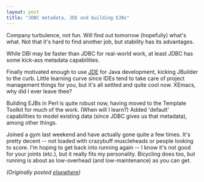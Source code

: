 ```yaml
---
layout: post
title: "JDBC metadata, JDE and building EJBs"
---
```




<p>Company turbulence, not fun. Will find out tomorrow
(hopefully) what's what. Not that it's hard to find another
job, but stability has its advantages.

<p>While DBI may be faster than JDBC for real-world work, at
least JDBC has some kick-ass metadata capabilities.

<p>Finally motivated enough to use <a
href="http://jde.sunsite.dk/">JDE</a> for Java development,
kicking JBuilder to the curb. Little learning curve since
IDEs tend to take care of project management things for you,
but it's all settled and quite cool now. XEmacs, why did I
ever leave thee?

<p>Building EJBs in Perl is quite robust now, having moved
to the Template Toolkit for much of the work. (When will I
learn?) Added 'default' capabilities to model existing data
(since JDBC gives us that metadata), among other things.

<p>
<p>Joined a gym last weekend and have actually gone quite a
few times. It's pretty decent -- not loaded with crazybuff
muscleheads or people looking to score. I'm hoping to get
back into running again -- I know it's not good for your
joints (etc.), but it really fits my personality. Bicycling
does too, but running is about as low-overhead (and
low-maintenance) as you can get.

<p><em>(Originally posted <a href="http://www.advogato.org/person/cwinters/diary.html?start=47">elsewhere</a>)</em></p>


